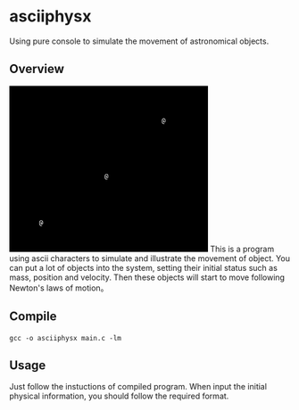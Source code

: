 # asciiphysx
Using pure console to simulate the movement of astronomical objects.

## Overview
<img src="https://github.com/zhangxm99/asciiphysx/blob/master/introduction.gif" width=356 height=298 />
This is a program using ascii characters to simulate and illustrate the movement of object. You can put a lot of objects into the system, setting their initial status such as mass, position and velocity. Then these objects will start to move following Newton's laws of motion。

## Compile
    gcc -o asciiphysx main.c -lm

## Usage
Just follow the instuctions of compiled program. When input the initial physical information, you should follow the required format.
